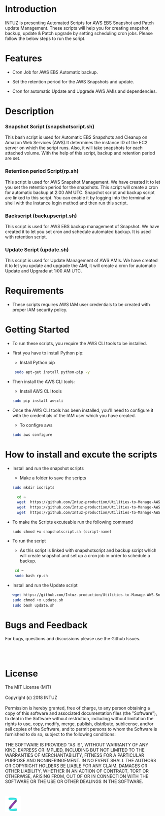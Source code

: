<h1> Introduction </h1>
INTUZ is presenting Automated Scripts for AWS EBS Snapshot and Patch update Management. These scripts will help you for creating snapshot, backup, update & Patch upgrade by setting scheduling cron jobs. Please follow the below steps to run the script.

 <h1>Features</h1>

-  Cron Job for AWS EBS Automatic backup.

-  Set the retention period for the AWS Snapshots and update.

-  Cron for automatic Update and Upgrade AWS AMIs and dependencies.

<h1> Description </h1>

<h3> Snapshot Script (snapshotscript.sh) </h3>

 This bash script is used for Automatic EBS Snapshots and Cleanup on Amazon Web Services (AWS).It determines the instance ID of the EC2 server on which the script runs. Also, it will take snapshots for each attached volume. With the help of this script, backup and retention period are set.

<h3> Retention period Script(rp.sh)</h3>

This script is used for AWS Snapshot Management. We have created it to let you set the retention period for the snapshots. This script will create a cron for automatic backup at 2:00 AM UTC. Snapshot script and backup script are linked to this script. You can enable it by logging into the terminal or shell with the Instance login method and then run this script.

<h3> Backscript (backupscript.sh)</h3>
  
This script is used for AWS EBS backup management of Snapshot. We have created it to let you set cron and schedule automated backup. It is used with retention script.


<h3> Update Script (update.sh)</h3>

This script is used for Update Management of AWS AMIs. We have created it to let you update and upgrade the AMI, it will create a cron for automatic Update and Upgrade at 1:00 AM UTC.

<h1> Requirements</h1>

- These scripts requires AWS IAM user credentials to be created with proper IAM security policy.

<h1> Getting Started</h1>

-   To run these scripts, you require the AWS CLI tools to be installed.


-  First you have to install  Python pip:

    -  Install Python pip

    ```sh
     sudo apt-get install python-pip -y
    ```

-  Then install the AWS CLI tools:

    - Install AWS CLI tools

    ```sh
   sudo pip install awscli
   ``` 
 - Once the AWS CLI tools has been installed, you'll need to configure it with the credentials of the IAM user which you have created.
 
     - To configre aws  
   
     ```sh
     sudo aws configure
     ```
     
<h1> How to install and excute the scripts</h1>

- Install and run the snapshot scripts

   - Make a folder to save the scripts

    ```sh
   sudo mkdir iscripts
   ``` 
  ```sh
    cd ~
    wget  https://github.com/Intuz-production/Utilities-to-Manage-AWS-Snapshots/blob/master/snapshotscript.sh
    wget  https://github.com/Intuz-production/Utilities-to-Manage-AWS-Snapshots/blob/master/rp.sh
    wget  https://github.com/Intuz-production/Utilities-to-Manage-AWS-Snapshots/blob/master/backup.sh
     ```
- To make the Scripts excuteable run the following command

    ```
    sudo chmod +x snapshotscript.sh (script-name)
    ```
-  To run the script 

     *  As this script is linked with snapshotscript and backup script which will create snapshot and set up a cron job in order to schedule a backup.

    ```sh
     cd ~
     sudo bash rp.sh
   ```

- Install and run the Update script 

     ```sh
     wget https://github.com/Intuz-production/Utilities-to-Manage-AWS-Snapshots/blob/master/update.sh
     sudo chmod +x update.sh
     sudo bash update.sh
     ```
     
 <h1>Bugs and Feedback</h1>
For bugs, questions and discussions please use the Github Issues.

<br/><br/>
<h1>License</h1>
The MIT License (MIT)
<br/><br/>
Copyright (c) 2018 INTUZ
<br/><br/>
Permission is hereby granted, free of charge, to any person obtaining a copy of this software and associated documentation files (the "Software"), to deal in the Software without restriction, including without limitation the rights to use, copy, modify, merge, publish, distribute, sublicense, and/or sell copies of the Software, and to permit persons to whom the Software is furnished to do so, subject to the following conditions: 
<br/><br/>
THE SOFTWARE IS PROVIDED "AS IS", WITHOUT WARRANTY OF ANY KIND, EXPRESS OR IMPLIED, INCLUDING BUT NOT LIMITED TO THE WARRANTIES OF MERCHANTABILITY, FITNESS FOR A PARTICULAR PURPOSE AND NONINFRINGEMENT. IN NO EVENT SHALL THE AUTHORS OR COPYRIGHT HOLDERS BE LIABLE FOR ANY CLAIM, DAMAGES OR OTHER LIABILITY, WHETHER IN AN ACTION OF CONTRACT, TORT OR OTHERWISE, ARISING FROM, OUT OF OR IN CONNECTION WITH THE SOFTWARE OR THE USE OR OTHER DEALINGS IN THE SOFTWARE.


<br/>
<h1></h1>
<a href="https://www.intuz.com/" target="_blank"><img src="Screenshots/logo.jpg"></a>



     
